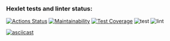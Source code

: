 ### Hexlet tests and linter status:
[![Actions Status](https://github.com/jPee2k/frontend-project-lvl2/workflows/hexlet-check/badge.svg)](https://github.com/jPee2k/frontend-project-lvl2/actions)
[![Maintainability](https://api.codeclimate.com/v1/badges/31949266a724b47c4788/maintainability)](https://codeclimate.com/github/jPee2k/frontend-project-lvl2/maintainability)
[![Test Coverage](https://api.codeclimate.com/v1/badges/31949266a724b47c4788/test_coverage)](https://codeclimate.com/github/jPee2k/frontend-project-lvl2/test_coverage)
![test](https://github.com/jPee2k/frontend-project-lvl2/actions/workflows/test.yml/badge.svg)
![lint](https://github.com/jPee2k/frontend-project-lvl2/actions/workflows/lint.yml/badge.svg)

[![asciicast](https://asciinema.org/a/58RVt15ThnU0qysrd24fGNnKi.svg)](https://asciinema.org/a/58RVt15ThnU0qysrd24fGNnKi)
